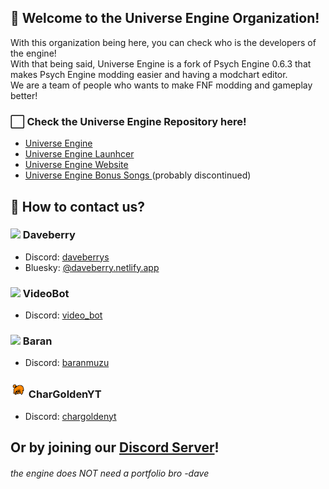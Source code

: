 <h2> 👋 Welcome to the Universe Engine Organization! </h2>

<p>
    With this organization being here, you can check who is the developers of the engine! <br>
    With that being said, Universe Engine is a fork of Psych Engine 0.6.3 that makes Psych Engine modding easier and having a modchart editor. <br>
    We are a team of people who wants to make FNF modding and gameplay better!
</p>
<!-- fucking hope so you dumbass -->

<h3> ⬜ Check the Universe Engine Repository here! </h3>
<ul>
    <li> <a href="https://github.com/Team-UniverseEngine/Universe-Engine"> Universe Engine </a> <br> </li>
    <li> <a href="https://github.com/Team-UniverseEngine/Universe-Engine-Launhcer"> Universe Engine Launhcer </a> <br> </li>
    <li> <a href="https://github.com/Team-UniverseEngine/Universe-Website"> Universe Engine Website </a> <br> </li>
    <li> <a href="https://github.com/VideoBotYT/Universe-Engine-Bonus-Songs"> Universe Engine Bonus Songs </a> (probably discontinued) </li>
</ul>
<!-- first time dave using fucking ul and li 😭 -->

<h2> 📱 How to contact us? </h2>

<!-- Daveberry -->
<p>
    <h3>
        <img src="https://daveberry.netlify.app/daveberry/dave.png" width="25">
        Daveberry
    </h3>
    <ul>
        <li> Discord: <a href="https://daveberry.netlify.app"> daveberrys </a> </li>
        <li> Bluesky: <a href="https://bsky.app/profile/daveberry.netlify.app"> @daveberry.netlify.app </a> </li>
    </ul>
</p>

<!-- Video Bot -->
<p>
    <h3>
        <img src="https://github.com/VideoBotYT/Universe-Engine/blob/main/assets/preload/images/credits/videobot.png?raw=true" width="25">
        VideoBot
    </h3>
    <ul>
        <li> Discord: <a href="https://video-bot.netlify.app/"> video_bot </a> </li>
    </ul>
</p>

<!-- BaranMuzu -->
<p>
    <h3>
        <img src="https://github.com/VideoBotYT/Universe-Engine/blob/main/assets/preload/images/credits/baranmuzu.png?raw=true" width="25">
        Baran
    </h3>
    <ul>
        <li> Discord: <a href="https://baranmuzu.netlify.app"> baranmuzu </a> </li>
    </ul>
</p>

<!-- Char -->
<p>
    <h3>
        <img src="https://github.com/CharGoldenYT/CharGoldenYT/blob/main/cha.png?raw=true" width="25">
        CharGoldenYT
    </h3>
    <ul>
        <li> Discord: <a href="https://vschar-official.com/"> chargoldenyt </a> </li>
    </ul>
</p>

<h2>
    Or by joining our <a href="https://discord.gg/RaHmP5fgyA">Discord Server</a>!
</h2>

<h6>the engine does NOT need a portfolio bro -dave</h6>
